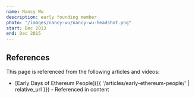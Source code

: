 ```yaml
---
name: Nancy Wu
description: early founding member
photo: "/images/nancy-wu/nancy-wu-headshot.png"
start: Dec 2013
end: Dec 2015
---
```


## References

This page is referenced from the following articles and videos:

- [Early Days of Ethereum People]({{ '/articles/early-ethereum-people/' | relative_url }}) - Referenced in content

